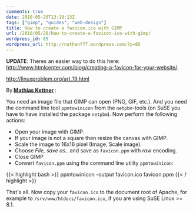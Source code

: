 ```yaml
---
comments: true
date: 2010-05-20T13:19:13Z
tags: ["gimp", "guides", "web-design"]
title: How to create a favicon.ico with GIMP
url: /2010/05/20/how-to-create-a-favicon-ico-with-gimp/
wordpress_id: 85
wordpress_url: http://nathanf77.wordpress.com/?p=85
---
```


<strong>UPDATE</strong>: Theres an easier way to do this here: <a href="http://www.htmlcenter.com/blog/creating-a-favicon-for-your-website/">http://www.htmlcenter.com/blog/creating-a-favicon-for-your-website/</a>.

<a href="http://linuxproblem.org/art_19.html">http://linuxproblem.org/art_19.html</a>

By<strong> <a href="http://linuxproblem.org/auth_1.html">Mathias Kettner</a> </strong>:

You need an image file that GIMP can open (PNG, GIF, etc.). And you need the command line tool <code>ppmtowinicon</code> from the <code>netpbm</code>-tools (on SuSE you have to have installed the package <code>netpbm</code>). Now perform the following actions:

<ul>
<li>Open your image with GIMP.</li>
<li>If your image is not a square then resize the canvas with GIMP.</li>
<li>Scale the image to 16x16 pixel (Image, Scale image).</li>
<li>Choose <em>File, save as..</em> and save as <code>favicon.ppm</code> with <em>raw</em> encoding.</li>
<li>Close GIMP</li>
<li>Convert <code>favicon.ppm</code> using the command line utility <code>ppmtowinicon</code>:
</ul>

{{< highlight bash >}}
ppmtowinicon -output favicon.ico favicon.ppm
{{< / highlight >}}

That's all. Now copy your <code>favicon.ico</code> to the document root of Apache, for example to <code>/srv/www/htdocs/favicon.ico</code>, if you are using SuSE Linux &gt;= 8.1.
